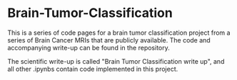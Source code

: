 # Brain-Tumor-Classification

This is a series of code pages for a brain tumor classification project from a series of Brain Cancer MRIs that are publicly available. The code and accompanying write-up can be found in the repository. 

The scientific write-up is called "Brain Tumor Classification write up", and all other .ipynbs contain code implemented in this project. 
